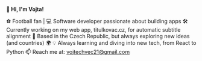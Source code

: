 **👋 Hi, I'm Vojta!**


⚽ Football fan | 💻 Software developer passionate about building apps
🛠️ Currently working on my web app, titulkovac.cz, for automatic subtitle alignment
📍 Based in the Czech Republic, but always exploring new ideas (and countries) 🌍
💡 Always learning and diving into new tech, from React to Python
📫 Reach me at: vojtechvec21@gmail.com
